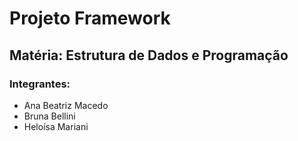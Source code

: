 # Projeto Framework

## Matéria: Estrutura de Dados e Programação

### Integrantes:
- Ana Beatriz Macedo
- Bruna Bellini
- Heloísa Mariani
